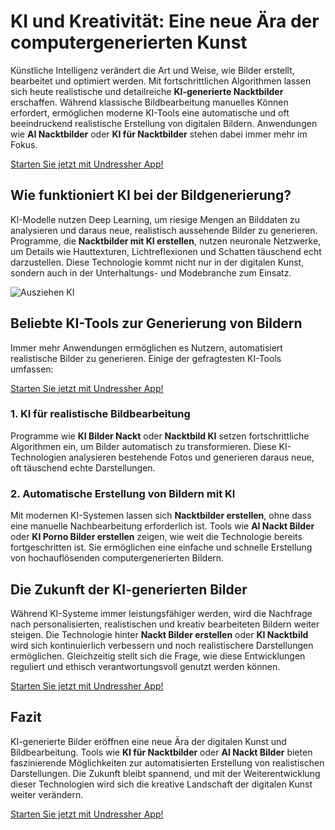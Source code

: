 <h1>KI und Kreativität: Eine neue Ära der computergenerierten Kunst</h1>

<p>Künstliche Intelligenz verändert die Art und Weise, wie Bilder erstellt, bearbeitet und optimiert werden. Mit fortschrittlichen Algorithmen lassen sich heute realistische und detailreiche <strong>KI-generierte Nacktbilder</strong> erschaffen. Während klassische Bildbearbeitung manuelles Können erfordert, ermöglichen moderne KI-Tools eine automatische und oft beeindruckend realistische Erstellung von digitalen Bildern. Anwendungen wie <strong>AI Nacktbilder</strong> oder <strong>KI für Nacktbilder</strong> stehen dabei immer mehr im Fokus.</p>

<a href="http://undress.app/ref/gb-de">Starten Sie jetzt mit Undressher App!</a>

<h2>Wie funktioniert KI bei der Bildgenerierung?</h2>

<p>KI-Modelle nutzen Deep Learning, um riesige Mengen an Bilddaten zu analysieren und daraus neue, realistisch aussehende Bilder zu generieren. Programme, die <strong>Nacktbilder mit KI erstellen</strong>, nutzen neuronale Netzwerke, um Details wie Hauttexturen, Lichtreflexionen und Schatten täuschend echt darzustellen. Diese Technologie kommt nicht nur in der digitalen Kunst, sondern auch in der Unterhaltungs- und Modebranche zum Einsatz.</p>

<img src="https://cloth-off.ai/wp-content/uploads/2025/02/photo_2025-02-04_17-37-06.jpg" alt="Ausziehen KI">

<h2>Beliebte KI-Tools zur Generierung von Bildern</h2>

<p>Immer mehr Anwendungen ermöglichen es Nutzern, automatisiert realistische Bilder zu generieren. Einige der gefragtesten KI-Tools umfassen:</p>

<a href="http://undress.app/ref/gb-de">Starten Sie jetzt mit Undressher App!</a>

<h3>1. KI für realistische Bildbearbeitung</h3>
<p>Programme wie <strong>KI Bilder Nackt</strong> oder <strong>Nacktbild KI</strong> setzen fortschrittliche Algorithmen ein, um Bilder automatisch zu transformieren. Diese KI-Technologien analysieren bestehende Fotos und generieren daraus neue, oft täuschend echte Darstellungen.</p>

<h3>2. Automatische Erstellung von Bildern mit KI</h3>
<p>Mit modernen KI-Systemen lassen sich <strong>Nacktbilder erstellen</strong>, ohne dass eine manuelle Nachbearbeitung erforderlich ist. Tools wie <strong>AI Nackt Bilder</strong> oder <strong>KI Porno Bilder erstellen</strong> zeigen, wie weit die Technologie bereits fortgeschritten ist. Sie ermöglichen eine einfache und schnelle Erstellung von hochauflösenden computergenerierten Bildern.</p>

<h2>Die Zukunft der KI-generierten Bilder</h2>

<p>Während KI-Systeme immer leistungsfähiger werden, wird die Nachfrage nach personalisierten, realistischen und kreativ bearbeiteten Bildern weiter steigen. Die Technologie hinter <strong>Nackt Bilder erstellen</strong> oder <strong>KI Nacktbild</strong> wird sich kontinuierlich verbessern und noch realistischere Darstellungen ermöglichen. Gleichzeitig stellt sich die Frage, wie diese Entwicklungen reguliert und ethisch verantwortungsvoll genutzt werden können.</p>

<a href="http://undress.app/ref/gb-de">Starten Sie jetzt mit Undressher App!</a>

<h2>Fazit</h2>

<p>KI-generierte Bilder eröffnen eine neue Ära der digitalen Kunst und Bildbearbeitung. Tools wie <strong>KI für Nacktbilder</strong> oder <strong>AI Nackt Bilder</strong> bieten faszinierende Möglichkeiten zur automatisierten Erstellung von realistischen Darstellungen. Die Zukunft bleibt spannend, und mit der Weiterentwicklung dieser Technologien wird sich die kreative Landschaft der digitalen Kunst weiter verändern.</p>

<a href="http://undress.app/ref/gb-de">Starten Sie jetzt mit Undressher App!</a>
